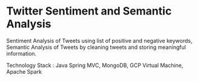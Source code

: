 # Twitter Sentiment and Semantic Analysis
Sentiment Analysis of Tweets using list of positive and negative keywords, Semantic Analysis of Tweets by cleaning tweets and storing meaningful information.

Technology Stack : Java Spring MVC, MongoDB, GCP Virtual Machine, Apache Spark

